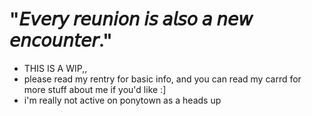 # "𝘌𝘷𝘦𝘳𝘺 𝘳𝘦𝘶𝘯𝘪𝘰𝘯 𝘪𝘴 𝘢𝘭𝘴𝘰 𝘢 𝘯𝘦𝘸 𝘦𝘯𝘤𝘰𝘶𝘯𝘵𝘦𝘳."
- THIS IS A WIP,,
- please read my rentry for basic info, and you can read my carrd for more stuff about me if you'd like :]
- i'm really not active on ponytown as a heads up
